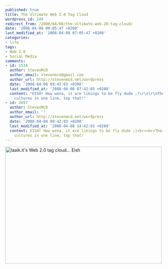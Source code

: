 ```yaml
---
published: true
title: The Ultimate Web 2.0 Tag Cloud
wordpress_id: 249
redirect_from: /2008/04/08/the-ultimate-web-20-tag-cloud/
date: '2008-04-08 09:05:47 +0200'
last_modified_at: '2008-04-08 07:05:47 +0200'
categories:
- life
tags:
- Web 2.0
- Social Media
comments:
- id: 1534
  author: StevenMcD
  author_email: stevenmcd@gmail.com
  author_url: http://stevenmcd.net/wordpress
  date: '2008-04-08 09:42:03 +0200'
  last_modified_at: '2008-04-08 07:42:03 +0200'
  content: "EISH! How wena, it are likings to be fly dude ;)\r\n\r\nThere's three
    cultures in one line, top that!"
- id: 2697
  author: StevenMcD
  author_email: ''
  author_url: http://stevenmcd.net/wordpress
  date: '2008-04-08 09:42:03 +0200'
  last_modified_at: '2008-04-08 14:42:03 +0200'
  content: EISH! How wena, it are likings to be fly dude ;)<br><br>There&#39;s three
    cultures in one line, top that!
---
```

<a href="http://www.flickr.com/photos/justinhartman/2396276540/sizes/o/" title="laaik.it's Web 2.0 tag cloud... Eish by Justin Hartman, on Flickr"><img src="http://farm4.static.flickr.com/3077/2396276540_40d813cd56.jpg" width="500" height="374" alt="laaik.it's Web 2.0 tag cloud... Eish" /></a>
